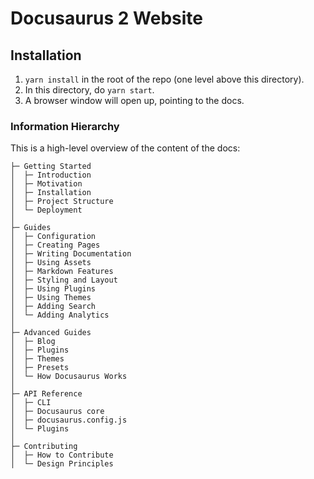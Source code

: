 # Docusaurus 2 Website

## Installation

1. `yarn install` in the root of the repo (one level above this directory).
1. In this directory, do `yarn start`.
1. A browser window will open up, pointing to the docs.

### Information Hierarchy

This is a high-level overview of the content of the docs:

```
├─ Getting Started
│  ├─ Introduction
│  ├─ Motivation
│  ├─ Installation
│  ├─ Project Structure
│  └─ Deployment
│
├─ Guides
│  ├─ Configuration
│  ├─ Creating Pages
│  ├─ Writing Documentation
│  ├─ Using Assets
│  ├─ Markdown Features
│  ├─ Styling and Layout
│  ├─ Using Plugins
│  ├─ Using Themes
│  ├─ Adding Search
│  └─ Adding Analytics
│
├─ Advanced Guides
│  ├─ Blog
│  ├─ Plugins
│  ├─ Themes
│  ├─ Presets
│  └─ How Docusaurus Works
│
├─ API Reference
│  ├─ CLI
│  ├─ Docusaurus core
│  ├─ docusaurus.config.js
│  └─ Plugins
│
├─ Contributing
│  ├─ How to Contribute
│  └─ Design Principles
```
